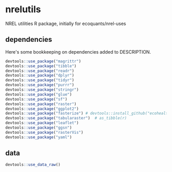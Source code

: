 # nrelutils
NREL utilities R package, initially for ecoquants/nrel-uses



## dependencies

Here's some bookkeeping on dependencies added to DESCRIPTION.

```r
devtools::use_package("magrittr")
devtools::use_package("tibble")
devtools::use_package("readr")
devtools::use_package("dplyr")
devtools::use_package("tidyr")
devtools::use_package("purrr")
devtools::use_package("stringr")
devtools::use_package("glue")
devtools::use_package("sf")
devtools::use_package("raster")
devtools::use_package("ggplot2")
devtools::use_package("fasterize") # devtools::install_github("ecohealthalliance/fasterize")
devtools::use_package("tabularaster")  # as_tibble(r)
devtools::use_package("leaflet")
devtools::use_package("ggsn")
devtools::use_package("rasterVis")
devtools::use_package("yaml")
```

## data

```r
devtools::use_data_raw()
```

